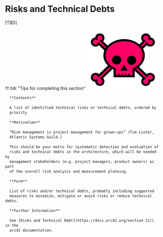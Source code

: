# Risks and Technical Debts

[TBD]

!!! tldr "Tips for completing this section"
      ![img](images/11-risk-overview.png)

      **Contents**

      A list of identified technical risks or technical debts, ordered by
      priority

      **Motivation**

      “Risk management is project management for grown-ups” (Tim Lister,
      Atlantic Systems Guild.) 

      This should be your motto for systematic detection and evaluation of
      risks and technical debts in the architecture, which will be needed by
      management stakeholders (e.g. project managers, product owners) as part
      of the overall risk analysis and measurement planning.

      **Form**

      List of risks and/or technical debts, probably including suggested
      measures to minimize, mitigate or avoid risks or reduce technical debts.

      **Further Information**

      See [Risks and Technical Debt](https://docs.arc42.org/section-11/) in the
      arc42 documentation.

